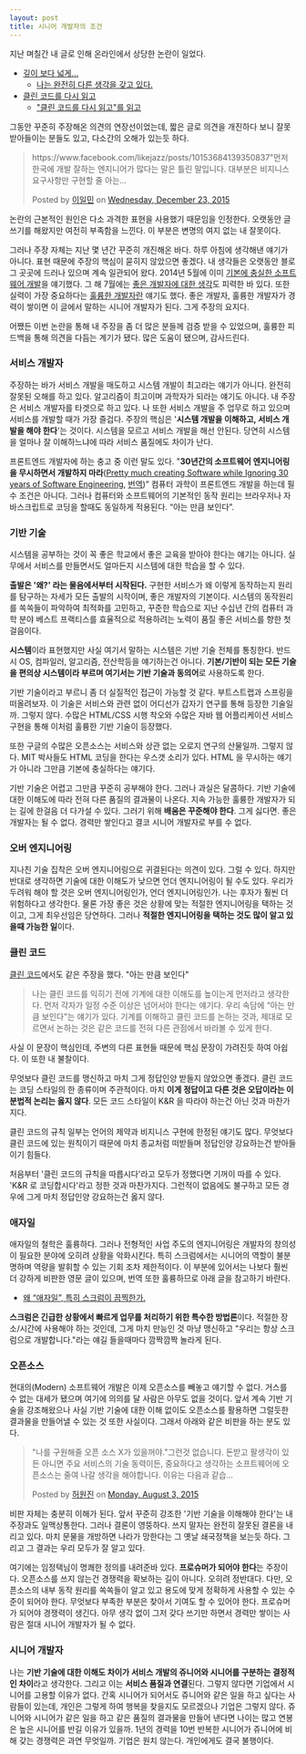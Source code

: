 ```yaml
---
layout: post
title: 시니어 개발자의 조건
---
```


지난 며칠간 내 글로 인해 온라인에서 상당한 논란이 일었다.

- [깊이 보다 넓게...](https://brunch.co.kr/@bwcho75/3)
  - [나는 완전히 다른 생각을 갖고 있다.](http://likejazz.com/post/135807593988/%EA%B9%8A%EC%9D%B4-%EB%B3%B4%EB%8B%A4-%EB%84%93%EA%B2%8C)
- [클린 코드를 다시 읽고](http://likejazz.com/post/136399435650/%ED%81%B4%EB%A6%B0-%EC%BD%94%EB%93%9C%EB%A5%BC-%EB%8B%A4%EC%8B%9C-%EC%9D%BD%EA%B3%A0)
  - ["클린 코드를 다시 읽고"를 읽고](https://brunch.co.kr/@cleancode/19)

그동안 꾸준히 주장해온 의견의 연장선이었는데, 짧은 글로 의견을 개진하다 보니 잘못 받아들이는 분들도 있고, 다소간의 오해가 있는듯 하다.

<div id="fb-root"></div><script>(function(d, s, id) {  var js, fjs = d.getElementsByTagName(s)[0];  if (d.getElementById(id)) return;  js = d.createElement(s); js.id = id;  js.src = "//connect.facebook.net/en_US/sdk.js#xfbml=1&version=v2.3";  fjs.parentNode.insertBefore(js, fjs);}(document, 'script', 'facebook-jssdk'));</script><div class="fb-post" data-href="https://www.facebook.com/tobyilee/posts/10206301557872407" data-width="500"><div class="fb-xfbml-parse-ignore"><blockquote cite="https://www.facebook.com/tobyilee/posts/10206301557872407"><p>https://www.facebook.com/likejazz/posts/10153684139350837&quot;&#xba3c;&#xc800; &#xd55c;&#xad6d;&#xc5d0; &#xac1c;&#xbc1c; &#xc798;&#xd558;&#xb294; &#xc5d4;&#xc9c0;&#xb2c8;&#xc5b4;&#xac00; &#xb9ce;&#xb2e4;&#xb294; &#xb9d0;&#xc740; &#xd2c0;&#xb9b0; &#xb9d0;&#xc785;&#xb2c8;&#xb2e4;. &#xb300;&#xbd80;&#xbd84;&#xc740; &#xbe44;&#xc9c0;&#xb2c8;&#xc2a4; &#xc694;&#xad6c;&#xc0ac;&#xd56d;&#xb9cc; &#xad6c;&#xd604;&#xd560; &#xc904; &#xc544;&#xb294;...</p>Posted by <a href="https://www.facebook.com/tobyilee">이일민</a> on&nbsp;<a href="https://www.facebook.com/tobyilee/posts/10206301557872407">Wednesday, December 23, 2015</a></blockquote></div></div>

논란의 근본적인 원인은 다소 과격한 표현을 사용했기 때문임을 인정한다. 오랫동안 글쓰기를 해왔지만 여전히 부족함을 느낀다. 이 부분은 변명의 여지 없는 내 잘못이다.

그러나 주장 자체는 지난 몇 년간 꾸준히 개진해온 바다. 하루 아침에 생각해낸 얘기가 아니다. 표현 때문에 주장의 핵심이 묻히지 않았으면 좋겠다. 내 생각들은 오랫동안 블로그 곳곳에 드러나 있으며 계속 일관되어 왔다. 2014년 5월에 이미 [기본에 충실한 소프트웨어 개발](http://likejazz.com/post/87294920640/%EA%B8%B0%EB%B3%B8%EC%97%90-%EC%B6%A9%EC%8B%A4%ED%95%9C-%EC%86%8C%ED%94%84%ED%8A%B8%EC%9B%A8%EC%96%B4-%EA%B0%9C%EB%B0%9C)을 얘기했다. 그 해 7월에는 [좋은 개발자에 대한 생각](http://likejazz.com/post/93164295865/%EC%A2%8B%EC%9D%80-%EA%B0%9C%EB%B0%9C%EC%9E%90%EC%97%90-%EB%8C%80%ED%95%9C-%EC%83%9D%EA%B0%81)도 피력한 바 있다. 또한 실력이 가장 중요하다는 [훌륭한 개발자란](http://likejazz.com/post/130723706880/%ED%9B%8C%EB%A5%AD%ED%95%9C-%EA%B0%9C%EB%B0%9C%EC%9E%90%EB%9E%80) 얘기도 했다. 좋은 개발자, 훌륭한 개발자가 경력이 쌓이면 이 글에서 말하는 시니어 개발자가 된다. 그게 주장의 요지다.

어쨌든 이번 논란을 통해 내 주장을 좀 더 많은 분들께 검증 받을 수 있었으며, 훌륭한 피드백을 통해 의견을 다듬는 계기가 됐다. 많은 도움이 됐으며, 감사드린다.

### 서비스 개발자

주장하는 바가 서비스 개발을 매도하고 시스템 개발이 최고라는 얘기가 아니다. 완전히 잘못된 오해를 하고 있다. 알고리즘이 최고이며 과학자가 되라는 얘기도 아니다. 내 주장은 서비스 개발자를 타겟으로 하고 있다. 나 또한 서비스 개발을 주 업무로 하고 있으며 서비스를 개발할 때가 가장 즐겁다. 주장의 핵심은 '**시스템 개발을 이해하고, 서비스 개발을 해야 한다**'는 것이다. 시스템을 모르고 서비스 개발을 해선 안된다. 당연히 시스템을 얼마나 잘 이해하느냐에 따라 서비스 품질에도 차이가 난다.

프론트엔드 개발자에 하는 충고 중 이런 말도 있다. "**30년간의 소프트웨어 엔지니어링을 무시하면서 개발하지 마라**([Pretty much creating Software while Ignoring 30 years of Software Engineering](https://jjperezaguinaga.com/2014/03/19/why-cant-we-find-front-end-developers/), [번역](https://taegon.kim/archives/4810))” 컴퓨터 과학이 프론트엔드 개발을 하는데 필수 조건은 아니다. 그러나 컴퓨터와 소프트웨어의 기본적인 동작 원리는 브라우저나 자바스크립트로 코딩을 할때도 동일하게 적용된다. “아는 만큼 보인다”.

### 기반 기술

시스템을 공부하는 것이 꼭 좋은 학교에서 좋은 교육을 받아야 한다는 얘기는 아니다. 실무에서 서비스를 만들면서도 얼마든지 시스템에 대한 학습을 할 수 있다.

**출발은 '왜?' 라는 물음에서부터 시작된다.** 구현한 서비스가 왜 이렇게 동작하는지 원리를 탐구하는 자세가 모든 출발의 시작이며, 좋은 개발자의 기본이다. 시스템의 동작원리를 쏙쏙들이 파악하여 최적화를 고민하고, 꾸준한 학습으로 지난 수십년 간의 컴퓨터 과학 분야 베스트 프랙티스를 효율적으로 적용하려는 노력이 품질 좋은 서비스를 향한 첫걸음이다.

**시스템**이라 표현했지만 사실 여기서 말하는 시스템은 기반 기술 전체를 통칭한다. 반드시 OS, 컴파일러, 알고리즘, 전산학등을 얘기하는건 아니다. **기본/기반이 되는 모든 기술을 편의상 시스템이라 부르며 여기서는 기반 기술과 동의어**로 사용하도록 한다.

기반 기술이라고 부르니 좀 더 실질적인 접근이 가능할 것 같다. 부트스트랩과 스프링을 떠올려보자. 이 기술은 서비스와 관련 없이 어디선가 갑자기 연구를 통해 등장한 기술일까. 그렇지 않다. 수많은 HTML/CSS 시행 착오와 수많은 자바 웹 어플리케이션 서비스 구현을 통해 이처럼 훌륭한 기반 기술이 등장했다.

또한 구글의 수많은 오픈소스는 서비스와 상관 없는 오로지 연구의 산물일까. 그렇지 않다. MIT 박사들도 HTML 코딩을 한다는 우스갯 소리가 있다. HTML 을 무시하는 얘기가 아니라 그만큼 기본에 충실하다는 얘기다.

기반 기술은 어렵고 그만큼 꾸준히 공부해야 한다. 그러나 과실은 달콤하다. 기반 기술에 대한 이해도에 따라 전혀 다른 품질의 결과물이 나온다. 지속 가능한 훌륭한 개발자가 되는 길에 한걸음 더 다가설 수 있다. 그러기 위해 **배움은 꾸준해야 한다**. 그게 싫다면. 좋은 개발자는 될 수 없다. 경력만 쌓인다고 결코 시니어 개발자로 부를 수 없다.

### 오버 엔지니어링

지나친 기술 집착은 오버 엔지니어링으로 귀결된다는 의견이 있다. 그럴 수 있다. 하지만 반대로 생각하면 기술에 대한 이해도가 낮으면 언더 엔지니어링이 될 수도 있다. 우리가 두려워 해야 할 것은 오버 엔지니어링인가, 언더 엔지니어링인가. 나는 후자가 훨씬 더 위험하다고 생각한다. 물론 가장 좋은 것은 상황에 맞는 적절한 엔지니어링을 택하는 것이고, 그게 최우선임은 당연하다. 그러나 **적절한 엔지니어링을 택하는 것도 많이 알고 있을때 가능한 일**이다.

### 클린 코드

[클린 코드](http://likejazz.com/post/136399435650/%ED%81%B4%EB%A6%B0-%EC%BD%94%EB%93%9C%EB%A5%BC-%EB%8B%A4%EC%8B%9C-%EC%9D%BD%EA%B3%A0)에서도 같은 주장을 했다. "아는 만큼 보인다"

> 나는 클린 코드를 익히기 전에 기계에 대한 이해도를 높이는게 먼저라고 생각한다. 먼저 각자가 일정 수준 이상은 넘어서야 한다는 얘기다. 우리 속담에 “아는 만큼 보인다"는 얘기가 있다. 기계를 이해하고 클린 코드를 논하는 것과, 제대로 모르면서 논하는 것은 같은 코드를 전혀 다른 관점에서 바라볼 수 있게 한다.

사실 이 문장이 핵심인데, 주변의 다른 표현들 때문에 핵심 문장이 가려진듯 하여 아쉽다. 이 또한 내 불찰이다.

무엇보다 클린 코드를 맹신하고 마치 그게 정답인양 받들지 않았으면 좋겠다. 클린 코드는 코딩 스타일의 한 종류이며 주관적이다. 마치 **이게 정답이고 다른 것은 오답이라는 이분법적 논리는 옳지 않다**. 모든 코드 스타일이 K&R 을 따라야 하는건 아닌 것과 마찬가지다.

클린 코드의 규칙 일부는 언어의 제약과 비지니스 구현에 한정된 얘기도 많다. 무엇보다 클린 코드에 있는 원칙이기 때문에 마치 종교처럼 떠받들며 정답인양 강요하는건 받아들이기 힘들다. 

처음부터 '클린 코드의 규칙을 따릅시다'라고 모두가 정했다면 기꺼이 따를 수 있다. 'K&R 로 코딩합시다'라고 정한 것과 마찬가지다. 그런적이 없음에도 불구하고 모든 경우에 그게 마치 정답인양 강요하는건 옳지 않다.

### 애자일

애자일의 철학은 훌륭하다. 그러나 전형적인 사업 주도의 엔지니어링은 개발자의 창의성이 필요한 분야에 오히려 상황을 악화시킨다. 특히 스크럼에서는 시니어의 역할이 불분명하며 역량을 발휘할 수 있는 기회 조차 제한적이다. 이 부분에 있어서는 나보다 훨씬 더 강하게 비판한 영문 글이 있으며, 번역 또한 훌륭하므로 아래 글을 참고하기 바란다.

- [왜 “애자일”, 특히 스크럼이 끔찍한가.](http://likejazz.com/post/136463711830/%EC%99%9C-%EC%95%A0%EC%9E%90%EC%9D%BC-%ED%8A%B9%ED%9E%88-%EC%8A%A4%ED%81%AC%EB%9F%BC%EC%9D%B4-%EB%81%94%EC%B0%8D%ED%95%9C%EA%B0%80)

**스크럼은 긴급한 상황에서 빠르게 업무를 처리하기 위한 특수한 방법론**이다. 적절한 장소/시간에 사용해야 하는 것인데, 그게 마치 만능인 것 마냥 맹신하고 "우리는 항상 스크럼으로 개발합니다."라는 얘길 들을때마다 깜짝깜짝 놀라게 된다.

### 오픈소스

현대의(Modern) 소프트웨어 개발은 이제 오픈소스를 빼놓고 얘기할 수 없다. 거스를 수 없는 대세가 됐으며 여기에 의의를 달 사람은 아무도 없을 것이다. 앞서 계속 기반 기술을 강조해왔으나 사실 기반 기술에 대한 이해 없이도 오픈소스를 활용하면 그럴듯한 결과물을 만들어낼 수 있는 것 또한 사실이다. 그래서 아래와 같은 비판을 하는 분도 있다.

<div id="fb-root"></div><script>(function(d, s, id) {  var js, fjs = d.getElementsByTagName(s)[0];  if (d.getElementById(id)) return;  js = d.createElement(s); js.id = id;  js.src = "//connect.facebook.net/en_US/sdk.js#xfbml=1&version=v2.3";  fjs.parentNode.insertBefore(js, fjs);}(document, 'script', 'facebook-jssdk'));</script><div class="fb-post" data-href="https://www.facebook.com/baramnemse/posts/1664594133771174" data-width="500"><div class="fb-xfbml-parse-ignore"><blockquote cite="https://www.facebook.com/baramnemse/posts/1664594133771174"><p>&quot;&#xb098;&#xb97c; &#xad6c;&#xc6d0;&#xd574;&#xc904; &#xc624;&#xd508; &#xc18c;&#xc2a4; X&#xac00; &#xc788;&#xc744;&#xaebc;&#xc57c;.&quot;&#xadf8;&#xb7f0;&#xac83; &#xc5c6;&#xc2b5;&#xb2c8;&#xb2e4;. &#xb3c8;&#xbc1b;&#xace0; &#xd314;&#xc0dd;&#xac01;&#xc774; &#xc788;&#xb4e0; &#xc544;&#xb2c8;&#xba74; &#xc8fc;&#xc694; &#xc11c;&#xbe44;&#xc2a4;&#xc758; &#xae30;&#xc220; &#xb3d9;&#xb825;&#xc774;&#xb4e0;, &#xc911;&#xc694;&#xd558;&#xb2e4;&#xace0; &#xc0dd;&#xac01;&#xd558;&#xb294; &#xc18c;&#xd504;&#xd2b8;&#xc6e8;&#xc5b4;&#xc5d0; &#xc624;&#xd508;&#xc18c;&#xc2a4;&#xb294; &#xc904;&#xc5ec; &#xb098;&#xac08; &#xc0dd;&#xac01;&#xc744; &#xd574;&#xc57c;&#xd569;&#xb2c8;&#xb2e4;. &#xc774;&#xc720;&#xb294; &#xb2e4;&#xc74c;&#xacfc; &#xac19;&#xc2b5;...</p>Posted by <a href="https://www.facebook.com/baramnemse">허원진</a> on&nbsp;<a href="https://www.facebook.com/baramnemse/posts/1664594133771174">Monday, August 3, 2015</a></blockquote></div></div>

비판 자체는 충분히 이해가 된다. 앞서 꾸준히 강조한 '기반 기술을 이해해야 한다'는 내 주장과도 일맥상통한다. 그러나 결론이 영뚱하다. 쓰지 말자는 완전히 잘못된 결론을 내리고 있다. 마치 문물을 개방하면 나라가 망한다는 그 옛날 쇄국정책을 보는듯 하다. 그리고 그 결과는 우리 모두가 잘 알고 있다.

여기에는 임정택님이 명쾌한 정의를 내려준바 있다. **프로슈머가 되어야 한다**는 주장이다. 오픈소스를 쓰지 않는건 경쟁력을 확보하는 길이 아니다. 오히려 정반대다. 다만, 오픈소스의 내부 동작 원리를 쏙쏙들이 알고 있고 용도에 맞게 정확하게 사용할 수 있는 수준이 되어야 한다. 무엇보다 부족한 부분은 찾아서 기여도 할 수 있어야 한다. 프로슈머가 되어야 경쟁력이 생긴다. 아무 생각 없이 그저 갖다 쓰기만 하면서 경력만 쌓이는 사람은 절대 시니어 개발자가 될 수 없다.

### 시니어 개발자

나는 **기반 기술에 대한 이해도 차이가 서비스 개발의 쥬니어와 시니어를 구분하는 결정적인 차이**라고 생각한다. 그리고 이는 **서비스 품질과 연결**된다. 그렇지 않다면 기업에서 시니어를 고용할 이유가 없다. 간혹 시니어가 되어서도 쥬니어와 같은 일을 하고 싶다는 사람들이 있는데, 개인은 그렇게 하여 행복을 찾을지도 모르겠으나 기업은 그렇지 않다. 쥬니어와 시니어가 같은 일을 하고 같은 품질의 결과물을 만들어 낸다면 나이는 많고 연봉은 높은 시니어를 반길 이유가 있을까. 1년의 경력을 10번 반복한 시니어가 쥬니어에 비해 갖는 경쟁력은 과연 무엇일까. 기업은 원치 않는다. 개인에게도 결국 불행이다.
